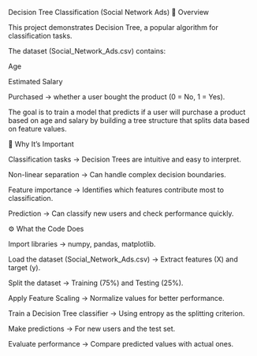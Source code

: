 Decision Tree Classification (Social Network Ads)
📌 Overview

This project demonstrates Decision Tree, a popular algorithm for classification tasks.

The dataset (Social_Network_Ads.csv) contains:

Age

Estimated Salary

Purchased → whether a user bought the product (0 = No, 1 = Yes).

The goal is to train a model that predicts if a user will purchase a product based on age and salary by building a tree structure that splits data based on feature values.

🚀 Why It’s Important

Classification tasks → Decision Trees are intuitive and easy to interpret.

Non-linear separation → Can handle complex decision boundaries.

Feature importance → Identifies which features contribute most to classification.

Prediction → Can classify new users and check performance quickly.

⚙️ What the Code Does

Import libraries → numpy, pandas, matplotlib.

Load the dataset (Social_Network_Ads.csv) → Extract features (X) and target (y).

Split the dataset → Training (75%) and Testing (25%).

Apply Feature Scaling → Normalize values for better performance.

Train a Decision Tree classifier → Using entropy as the splitting criterion.

Make predictions → For new users and the test set.

Evaluate performance → Compare predicted values with actual ones.
